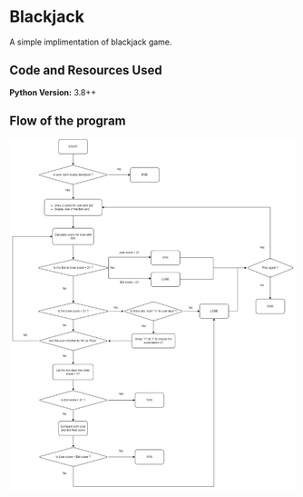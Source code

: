 # Blackjack
A simple implimentation of blackjack game.

## Code and Resources Used 
**Python Version:** 3.8++

## Flow of the program
![Flowchart](https://github.com/aimanraz/blackjack/blob/master/blackjack_flowchart.jpg)
